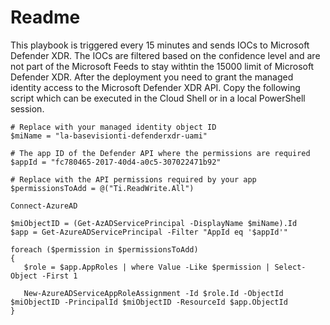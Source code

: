 # Readme

This playbook is triggered every 15 minutes and sends IOCs to Microsoft Defender XDR. The IOCs are filtered based on the confidence level and are not part of the Microsoft Feeds to stay withtin the 15000 limit of Microsoft Defender XDR. After the deployment you need to grant the managed identity access to the Microsoft Defender XDR API. Copy the following script which can be executed in the Cloud Shell or in a local PowerShell session. 

```
# Replace with your managed identity object ID
$miName = "la-basevisionti-defenderxdr-uami"

# The app ID of the Defender API where the permissions are required
$appId = "fc780465-2017-40d4-a0c5-307022471b92"

# Replace with the API permissions required by your app
$permissionsToAdd = @("Ti.ReadWrite.All")

Connect-AzureAD

$miObjectID = (Get-AzADServicePrincipal -DisplayName $miName).Id
$app = Get-AzureADServicePrincipal -Filter "AppId eq '$appId'"

foreach ($permission in $permissionsToAdd)
{
   $role = $app.AppRoles | where Value -Like $permission | Select-Object -First 1

   New-AzureADServiceAppRoleAssignment -Id $role.Id -ObjectId $miObjectID -PrincipalId $miObjectID -ResourceId $app.ObjectId
}
```